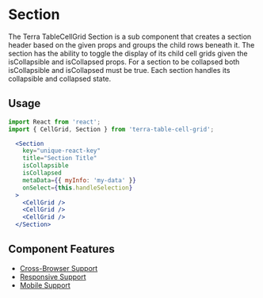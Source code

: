 # Section

The Terra TableCellGrid Section is a sub component that creates a section header based on the given props and groups the child rows beneath it. The section has the ability to toggle the display of its child cell grids given the isCollapsible and isCollapsed props. For a section to be collapsed both isCollapsible and isCollapsed must be true. Each section handles its collapsible and collapsed state.

## Usage

```jsx
import React from 'react';
import { CellGrid, Section } from 'terra-table-cell-grid';

  <Section
    key="unique-react-key"
    title="Section Title"
    isCollapsible
    isCollapsed
    metaData={{ myInfo: 'my-data' }}
    onSelect={this.handleSelection}
  >
    <CellGrid />
    <CellGrid />
    <CellGrid />
  </Section>
```

## Component Features
* [Cross-Browser Support](https://github.com/cerner/terra-ui/blob/master/src/terra-dev-site/contributing/ComponentStandards.e.contributing.md#cross-browser-support)
* [Responsive Support](https://github.com/cerner/terra-ui/blob/master/src/terra-dev-site/contributing/ComponentStandards.e.contributing.md#responsive-support)
* [Mobile Support](https://github.com/cerner/terra-ui/blob/master/src/terra-dev-site/contributing/ComponentStandards.e.contributing.md#mobile-support)
